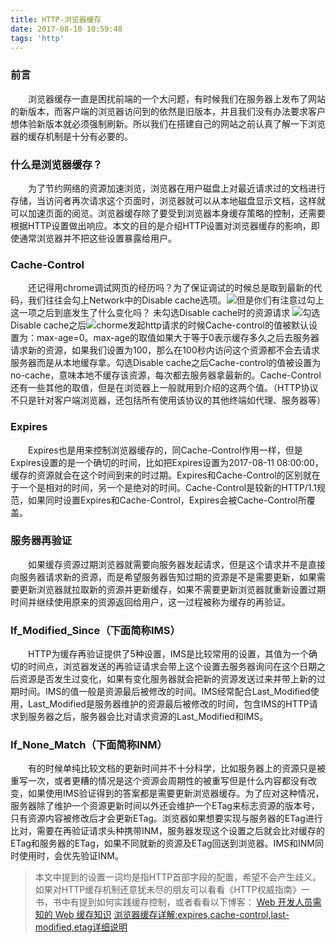 ```yaml
---
title: HTTP-浏览器缓存
date: 2017-08-10 10:59:48
tags: 'http'
---
```

### 前言
&#8195;&#8195;浏览器缓存一直是困扰前端的一个大问题，有时候我们在服务器上发布了网站的新版本，而客户端的浏览器访问到的依然是旧版本，并且我们没有办法要求客户想体验新版本就必须强制刷新。所以我们在搭建自己的网站之前认真了解一下浏览器的缓存机制是十分有必要的。
### 什么是浏览器缓存？
&#8195;&#8195;为了节约网络的资源加速浏览，浏览器在用户磁盘上对最近请求过的文档进行存储，当访问者再次请求这个页面时，浏览器就可以从本地磁盘显示文档，这样就可以加速页面的阅览。浏览器缓存除了要受到浏览器本身缓存策略的控制，还需要根据HTTP设置做出响应。本文的目的是介绍HTTP设置对浏览器缓存的影响，即使通常浏览器并不把这些设置暴露给用户。
### Cache-Control
&#8195;&#8195;还记得用chrome调试网页的经历吗？为了保证调试的时候总是取到最新的代码，我们往往会勾上Network中的Disable cache选项。![](/snow/uploads/http-浏览器缓存-1.png)但是你们有注意过勾上这一项之后到底发生了什么变化吗？
未勾选Disable cache时的资源请求
![](/snow/uploads/http-浏览器缓存-2.png)勾选Disable cache之后![](/snow/uploads/http-浏览器缓存-3.png)chorme发起http请求的时候Cache-control的值被默认设置为：max-age=0。max-age的取值如果大于等于0表示缓存多久之后去服务器请求新的资源，如果我们设置为100，那么在100秒内访问这个资源都不会去请求服务器而是从本地缓存拿。勾选Disable cache之后Cache-control的值被设置为no-cache，意味本地不缓存该资源，每次都去服务器拿最新的。Cache-Control还有一些其他的取值，但是在浏览器上一般就用到介绍的这两个值。（HTTP协议不只是针对客户端浏览器，还包括所有使用该协议的其他终端如代理、服务器等）
### Expires
&#8195;&#8195;Expires也是用来控制浏览器缓存的，同Cache-Control作用一样，但是Expires设置的是一个确切的时间，比如把Expires设置为2017-08-11 08:00:00，缓存的资源就会在这个时间到来的时过期。Expires和Cache-Control的区别就在于一个是相对的时间，另一个是绝对的时间。Cache-Control是较新的HTTP/1.1规范，如果同时设置Expires和Cache-Control，Expires会被Cache-Control所覆盖。
### 服务器再验证
&#8195;&#8195;如果缓存资源过期浏览器就需要向服务器发起请求，但是这个请求并不是直接向服务器请求新的资源，而是希望服务器告知过期的资源是不是需要更新，如果需要更新浏览器就拉取新的资源并更新缓存，如果不需要更新浏览器就重新设置过期时间并继续使用原来的资源返回给用户，这一过程被称为缓存的再验证。
### If_Modified_Since（下面简称IMS）
&#8195;&#8195;HTTP为缓存再验证提供了5种设置，IMS是比较常用的设置，其值为一个确切的时间点，浏览器发送的再验证请求会带上这个设置去服务器询问在这个日期之后资源是否发生过变化，如果有变化服务器就会把新的资源发送过来并带上新的过期时间。IMS的值一般是资源最后被修改的时间。IMS经常配合Last_Modified使用，Last_Modified是服务器维护的资源最后被修改的时间，包含IMS的HTTP请求到服务器之后，服务器会比对请求资源的Last_Modified和IMS。
### If_None_Match（下面简称INM）
&#8195;&#8195;有的时候单纯比较文档的更新时间并不十分科学，比如服务器上的资源只是被重写一次，或者更糟的情况是这个资源会周期性的被重写但是什么内容都没有改变，如果使用IMS验证得到的答案都是需要更新浏览器缓存。为了应对这种情况，服务器除了维护一个资源更新时间以外还会维护一个ETag来标志资源的版本号，只有资源内容被修改后才会更新ETag。浏览器如果想要实现与服务器的ETag进行比对，需要在再验证请求头种携带INM，服务器发现这个设置之后就会比对缓存的ETag和服务器的ETag，如果不同就新的资源及ETag回送到浏览器。IMS和INM同时使用时，会优先验证INM。
>   本文中提到的设置一词均是指HTTP首部字段的配置，希望不会产生歧义。如果对HTTP缓存机制还意犹未尽的朋友可以看看《HTTP权威指南》一书，书中有提到如何实践缓存控制，或者看看以下博客：
>   [Web 开发人员需知的 Web 缓存知识](http://www.oschina.net/news/41397/web-cache-knowledge)
>   [浏览器缓存详解:expires,cache-control,last-modified,etag详细说明](http://blog.csdn.net/eroswang/article/details/8302191)